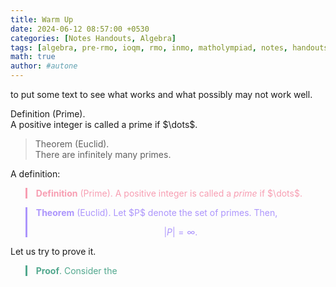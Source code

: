 ```yaml
---
title: Warm Up
date: 2024-06-12 08:57:00 +0530
categories: [Notes Handouts, Algebra]
tags: [algebra, pre-rmo, ioqm, rmo, inmo, matholympiad, notes, handouts, lecturenotes]
math: true
author: #autone
---
```


to put some text to see what works and what possibly may not work well.

<div class="blockquote-def">
  <span class="def-title">Definition</span>
  <span class="def-context">(Prime).</span>
  <br>
  A positive integer is called a <span class="def-term">prime</span> if $\dots$.
</div>

<blockquote class="blockquote-custom">
  <span class="bq-title">Theorem</span>
  <span class="bq-context">(Euclid).</span>
  <br>
  There are infinitely many <span class="bq-term">primes</span>.
</blockquote>

A definition:
<blockquote style="border-left: 3px solid #f79eb2; color:#f79eb2; margin-bottom:2px">
<b>Definition</b> (Prime). A positive integer is called a <i>prime</i> if $\dots$.
</blockquote>

<blockquote style="border-left: 3px solid #ac95fc; color:#ac95fc; margin-bottom:2px">
<b>Theorem</b> (Euclid). Let $P$ denote the set of primes. Then, 

$$|P| = \infty.$$
</blockquote>

Let us try to prove it.
<blockquote style="border-left: 3px solid #52a88e; color:#52a88e; margin-bottom:2px">
<b>Proof</b>. Consider the
</blockquote>

